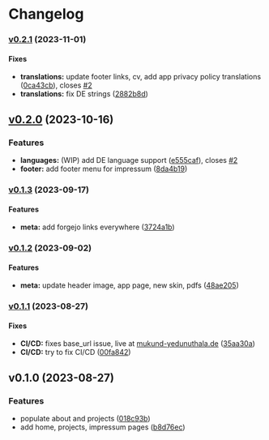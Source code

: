 # Changelog

### [v0.2.1](https://git.mukund-yedunuthala.de/mukund-yedunuthala/portfolio-zola-tabi/compare/v0.2.0...v0.2.1) (2023-11-01)

#### Fixes

* **translations:** update footer links, cv, add app privacy policy
translations
([0ca43cb](https://git.mukund-yedunuthala.de/mukund-yedunuthala/portfolio-zola-tabi/commit/0ca43cb6f3a388adff467731bcd2da52aa258d7f)),
closes
[#2](https://git.mukund-yedunuthala.de/mukund-yedunuthala/portfolio-zola-tabi/issues/2)
* **translations:** fix DE strings
([2882b8d](https://git.mukund-yedunuthala.de/mukund-yedunuthala/portfolio-zola-tabi/commit/2882b8df9ddf0458cbd47c57d654d56f1b08cc24))

## [v0.2.0](https://git.mukund-yedunuthala.de/mukund-yedunuthala/portfolio-zola-tabi/compare/v0.1.3...v0.2.0) (2023-10-16)

### Features

* **languages:** (WIP) add DE language support
([e555caf](https://git.mukund-yedunuthala.de/mukund-yedunuthala/portfolio-zola-tabi/commit/e555cafc8cb6ba136c63172070d57d5ce77dc85b)),
closes
[#2](https://git.mukund-yedunuthala.de/mukund-yedunuthala/portfolio-zola-tabi/issues/2)
* **footer:** add footer menu for impressum
([8da4b19](https://git.mukund-yedunuthala.de/mukund-yedunuthala/portfolio-zola-tabi/commit/8da4b1966d0912207453704be194449e0165b5f3))

### [v0.1.3](https://git.mukund-yedunuthala.de/mukund-yedunuthala/portfolio-zola-tabi/compare/v0.1.2...v0.1.3) (2023-09-17)

#### Features

* **meta:** add forgejo links everywhere
([3724a1b](https://git.mukund-yedunuthala.de/mukund-yedunuthala/portfolio-zola-tabi/commit/3724a1b6dde71aa3c58e719cae0fb9b9ee6318f5))

### [v0.1.2](https://git.mukund-yedunuthala.de/mukund-yedunuthala/portfolio-zola-tabi/compare/v0.1.1...v0.1.2) (2023-09-02)

#### Features

* **meta:** update header image, app page, new skin, pdfs
([48ae205](https://git.mukund-yedunuthala.de/mukund-yedunuthala/portfolio-zola-tabi/commit/48ae205f43229fc1c7bd13061f97f1fc6e71170b))

### [v0.1.1](https://git.mukund-yedunuthala.de/mukund-yedunuthala/portfolio-zola-tabi/compare/v0.1.0...v0.1.1) (2023-08-27)

#### Fixes

* **CI/CD:** fixes base_url issue, live at
[mukund-yedunuthala.de](mukund-yedunuthala.de)
([35aa30a](https://git.mukund-yedunuthala.de/mukund-yedunuthala/portfolio-zola-tabi/commit/35aa30a826f3b832575e8fa973b853731d41ebe3))
* **CI/CD:** try to fix CI/CD
([00fa842](https://git.mukund-yedunuthala.de/mukund-yedunuthala/portfolio-zola-tabi/commit/00fa842f5889c659a03acd41bc1b81f2c16b48b2))

## v0.1.0 (2023-08-27)

### Features

* populate about and projects
([018c93b](https://git.mukund-yedunuthala.de/mukund-yedunuthala/portfolio-zola-tabi/commit/018c93b14889ff4b76d4320f9fc85bc19a3bd276))
* add home, projects, impressum pages
([b8d76ec](https://git.mukund-yedunuthala.de/mukund-yedunuthala/portfolio-zola-tabi/commit/b8d76eccc8cab23b757dada8b9d5d7274942b822))
